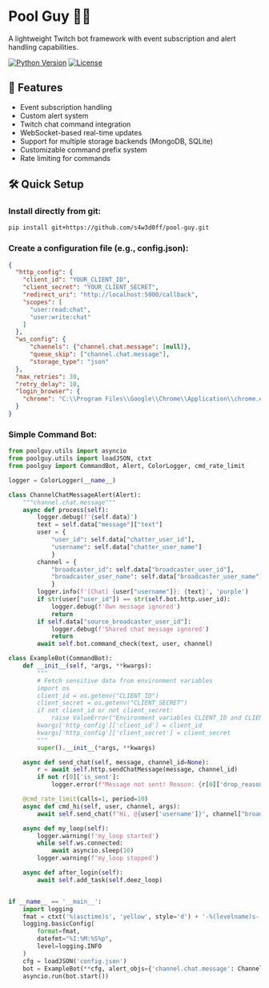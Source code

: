 # Pool Guy 🏊‍♂️

A lightweight Twitch bot framework with event subscription and alert handling capabilities.

[![Python Version](https://img.shields.io/badge/python-3.10%2B-blue)](https://www.python.org/downloads/)
[![License](https://img.shields.io/badge/license-GPL%20v3-blue.svg)](https://www.gnu.org/licenses/gpl-3.0)

## 🚀 Features

- Event subscription handling
- Custom alert system
- Twitch chat command integration
- WebSocket-based real-time updates
- Support for multiple storage backends (MongoDB, SQLite)
- Customizable command prefix system
- Rate limiting for commands

## 🛠️ Quick Setup


### Install directly from git:
```bash
pip install git+https://github.com/s4w3d0ff/pool-guy.git
```

### Create a configuration file (e.g., config.json):
```json
{
  "http_config": {
    "client_id": "YOUR_CLIENT_ID",
    "client_secret": "YOUR_CLIENT_SECRET",
    "redirect_uri": "http://localhost:5000/callback",
    "scopes": [
      "user:read:chat",
      "user:write:chat"
    ]
  },
  "ws_config": {
      "channels": {"channel.chat.message": [null]}, 
      "queue_skip": ["channel.chat.message"], 
      "storage_type": "json"
  },
  "max_retries": 30,
  "retry_delay": 10,
  "login_browser": {
    "chrome": "C:\\Program Files\\Google\\Chrome\\Application\\chrome.exe"
  }
}
```

### Simple Command Bot:
```python
from poolguy.utils import asyncio
from poolguy.utils import loadJSON, ctxt
from poolguy import CommandBot, Alert, ColorLogger, cmd_rate_limit

logger = ColorLogger(__name__)

class ChannelChatMessageAlert(Alert):
    """channel.chat.message"""
    async def process(self):
        logger.debug(f'{self.data}')
        text = self.data["message"]["text"]
        user = {
            "user_id": self.data["chatter_user_id"], 
            "username": self.data["chatter_user_name"]
            }
        channel = {
            "broadcaster_id": self.data["broadcaster_user_id"],
            "broadcaster_user_name": self.data["broadcaster_user_name"]
            }
        logger.info(f'[Chat] {user["username"]}: {text}', 'purple')
        if str(user["user_id"]) == str(self.bot.http.user_id):
            logger.debug(f'Own message ignored')
            return
        if self.data["source_broadcaster_user_id"]:
            logger.debug(f'Shared chat message ignored')
            return
        await self.bot.command_check(text, user, channel)

class ExampleBot(CommandBot):
    def __init__(self, *args, **kwargs):
        """
        # Fetch sensitive data from environment variables
        import os
        client_id = os.getenv("CLIENT_ID")
        client_secret = os.getenv("CLIENT_SECRET")
        if not client_id or not client_secret:
            raise ValueError("Environment variables CLIENT_ID and CLIENT_SECRET are required")
        kwargs['http_config']['client_id'] = client_id
        kwargs['http_config']['client_secret'] = client_secret
        """
        super().__init__(*args, **kwargs)

    async def send_chat(self, message, channel_id=None):
        r = await self.http.sendChatMessage(message, channel_id)
        if not r[0]['is_sent']:
            logger.error(f"Message not sent! Reason: {r[0]['drop_reason']}")

    @cmd_rate_limit(calls=1, period=10)
    async def cmd_hi(self, user, channel, args):
        await self.send_chat(f"Hi, @{user['username']}", channel["broadcaster_id"])

    async def my_loop(self):
        logger.warning(f'my_loop started')
        while self.ws.connected:
            await asyncio.sleep(10)
        logger.warning(f'my_loop stopped')

    async def after_login(self):
        await self.add_task(self.deez_loop)


if __name__ == '__main__':
    import logging
    fmat = ctxt('%(asctime)s', 'yellow', style='d') + '-%(levelname)s-' + ctxt('[%(name)s]', 'purple', style='d') + ctxt(' %(message)s', 'green', style='d')
    logging.basicConfig(
        format=fmat,
        datefmt="%I:%M:%S%p",
        level=logging.INFO
    )
    cfg = loadJSON('config.json')
    bot = ExampleBot(**cfg, alert_objs={'channel.chat.message': ChannelChatMessageAlert})
    asyncio.run(bot.start())
    
```
